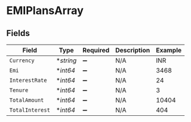 # EMIPlansArray


## Fields

| Field              | Type               | Required           | Description        | Example            |
| ------------------ | ------------------ | ------------------ | ------------------ | ------------------ |
| `Currency`         | **string*          | :heavy_minus_sign: | N/A                | INR                |
| `Emi`              | **int64*           | :heavy_minus_sign: | N/A                | 3468               |
| `InterestRate`     | **int64*           | :heavy_minus_sign: | N/A                | 24                 |
| `Tenure`           | **int64*           | :heavy_minus_sign: | N/A                | 3                  |
| `TotalAmount`      | **int64*           | :heavy_minus_sign: | N/A                | 10404              |
| `TotalInterest`    | **int64*           | :heavy_minus_sign: | N/A                | 404                |